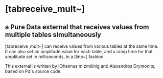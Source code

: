 # [tabreceive_mult~]
## a Pure Data external that receives values from multiple tables simultaneously

[tabreceive_mult~] can receive values from various tables at the same time. It can also set an amplitude value for each table, and a ramp time for that amplitude set in milliseconds, in a [line~] fashion.

This external is written by IOhannes m zmölnig and Alexandros Drymonits, based on Pd's source code.
